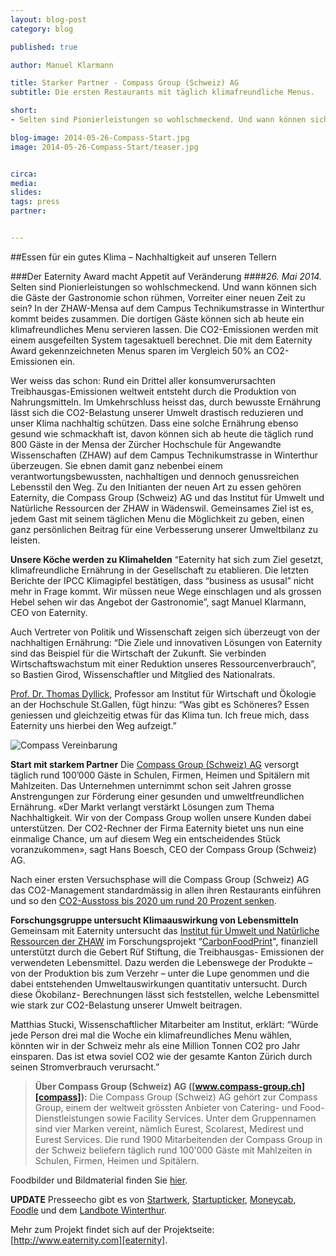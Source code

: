 ```yaml
---
layout: blog-post
category: blog

published: true

author: Manuel Klarmann

title: Starker Partner - Compass Group (Schweiz) AG
subtitle: Die ersten Restaurants mit täglich klimafreundliche Menus.

short: 
- Selten sind Pionierleistungen so wohlschmeckend. Und wann können sich die Gäste der Gastronomie schon rühmen, Vorreiter einer neuen Zeit zu sein? ...

blog-image: 2014-05-26-Compass-Start.jpg
image: 2014-05-26-Compass-Start/teaser.jpg


circa: 
media: 
slides:
tags: press
partner:


---
```




##Essen für ein gutes Klima – Nachhaltigkeit auf unseren Tellern

###Der Eaternity Award macht Appetit auf Veränderung
####*26. Mai 2014.* Selten sind Pionierleistungen so wohlschmeckend. Und wann können sich die Gäste der Gastronomie schon rühmen, Vorreiter einer neuen Zeit zu sein? In der ZHAW-Mensa auf dem Campus Technikumstrasse in Winterthur kommt beides zusammen. Die dortigen Gäste können sich ab heute ein klimafreundliches Menu servieren lassen. Die CO2-Emissionen werden mit einem ausgefeilten System tagesaktuell berechnet. Die mit dem Eaternity Award gekennzeichneten Menus sparen im Vergleich 50% an CO2-Emissionen ein.


Wer weiss das schon: Rund ein Drittel aller konsumverursachten Treibhausgas-Emissionen weltweit entsteht durch die Produktion von Nahrungsmitteln. Im Umkehrschluss heisst das, durch bewusste Ernährung lässt sich die CO2-Belastung unserer Umwelt drastisch reduzieren und unser Klima nachhaltig schützen. Dass eine solche Ernährung ebenso gesund wie schmackhaft ist, davon können sich ab heute die täglich rund 800 Gäste in der Mensa der Zürcher Hochschule für Angewandte Wissenschaften (ZHAW) auf dem Campus Technikumstrasse in Winterthur überzeugen. Sie ebnen damit ganz nebenbei einem verantwortungsbewussten, nachhaltigen und dennoch genussreichen Lebensstil den Weg.
Zu den Initianten der neuen Art zu essen gehören Eaternity, die Compass Group (Schweiz) AG und das Institut für Umwelt und Natürliche Ressourcen der ZHAW in Wädenswil. Gemeinsames Ziel ist es, jedem Gast mit seinem täglichen Menu die Möglichkeit zu geben, einen ganz persönlichen Beitrag für eine Verbesserung unserer Umweltbilanz zu leisten.


**Unsere Köche werden zu Klimahelden**
“Eaternity hat sich zum Ziel gesetzt, klimafreundliche Ernährung in der Gesellschaft zu etablieren. Die letzten Berichte der IPCC Klimagipfel bestätigen, dass “business as ususal” nicht mehr in Frage kommt. Wir müssen neue Wege einschlagen und als grossen Hebel sehen wir das Angebot der Gastronomie”, sagt Manuel Klarmann, CEO von Eaternity.

Auch Vertreter von Politik und Wissenschaft zeigen sich überzeugt von der nachhaltigen Ernährung:
“Die Ziele und innovativen Lösungen von Eaternity sind das Beispiel für die Wirtschaft der Zukunft. Sie verbinden Wirtschaftswachstum mit einer Reduktion unseres Ressourcenverbrauch”, so Bastien Girod, Wissenschaftler und Mitglied des Nationalrats.

[Prof. Dr. Thomas Dyllick][Dyllick], Professor am Institut für Wirtschaft und Ökologie an der Hochschule St.Gallen, fügt hinzu:
“Was gibt es Schöneres? Essen geniessen und gleichzeitig etwas für das Klima tun. Ich freue mich, dass Eaternity uns hierbei den Weg aufzeigt.”

![Compass Vereinbarung](/assets/images/blog/2014-05-26-Compass-Start/agree.jpg "Compass Vereinbarung")


**Start mit starkem Partner**
Die [Compass Group (Schweiz) AG][compass] versorgt täglich rund 100’000 Gäste in Schulen, Firmen, Heimen und Spitälern mit Mahlzeiten. Das Unternehmen unternimmt schon seit Jahren grosse Anstrengungen zur Förderung einer gesunden und umweltfreundlichen Ernährung. «Der Markt verlangt verstärkt Lösungen zum Thema Nachhaltigkeit. Wir von der Compass Group wollen unsere Kunden dabei unterstützen. Der CO2-Rechner der Firma Eaternity bietet uns nun eine einmalige Chance, um auf diesem Weg ein entscheidendes Stück voranzukommen», sagt Hans Boesch, CEO der Compass Group (Schweiz) AG.

Nach einer ersten Versuchsphase will die Compass Group (Schweiz) AG das CO2-Management standardmässig in allen ihren Restaurants einführen und so den [CO2-Ausstoss bis 2020 um rund 20 Prozent senken][Pressemitteilung].

**Forschungsgruppe untersucht Klimaauswirkung von Lebensmitteln**
Gemeinsam mit Eaternity untersucht das [Institut für Umwelt und Natürliche Ressourcen der ZHAW][IUNR] im Forschungsprojekt “[CarbonFoodPrint][GR]", finanziell unterstützt durch die Gebert Rüf Stiftung, die Treibhausgas- Emissionen der verwendeten Lebensmittel. Dazu werden die Lebenswege der Produkte – von der Produktion bis zum Verzehr – unter die Lupe genommen und die dabei entstehenden Umweltauswirkungen quantitativ untersucht. Durch diese Ökobilanz- Berechnungen lässt sich feststellen, welche Lebensmittel wie stark zur CO2-Belastung unserer Umwelt beitragen.

Matthias Stucki, Wissenschaftlicher Mitarbeiter am Institut, erklärt: “Würde jede Person drei mal die Woche ein klimafreundliches Menu wählen, könnten wir in der Schweiz mehr als eine Million Tonnen CO2 pro Jahr einsparen. Das ist etwa soviel CO2 wie der gesamte Kanton Zürich durch seinen Stromverbrauch verursacht.”

> **Über Compass Group (Schweiz) AG ([www.compass-group.ch][compass]):**
> Die Compass Group (Schweiz) AG gehört zur Compass Group, einem der weltweit grössten Anbieter von Catering- und Food-Dienstleistungen sowie Facility Services. Unter dem Gruppennamen sind vier Marken vereint, nämlich Eurest, Scolarest, Medirest und Eurest Services. Die rund 1900 Mitarbeitenden der Compass Group in der Schweiz beliefern täglich rund 100'000 Gäste mit Mahlzeiten in Schulen, Firmen, Heimen und Spitälern.


Foodbilder und Bildmaterial finden Sie [hier][Bilder]. 

[Bilder]:https://dl.dropboxusercontent.com/u/87283365/Selected%20Visuals.zip

**UPDATE** Presseecho gibt es von [Startwerk][Startwerk], [Startupticker][Startupticker], [Moneycab][Moneycab], [Foodle][Foodle] und dem [Landbote Winterthur][Landbote].

Mehr zum Projekt findet sich auf der Projektseite: [http://www.eaternity.com][eaternity].

[compass]:http://www.compass-group.ch

[Dyllick]:http://www.iwoe.unisg.ch/de/lehrstuhlnachhaltigkeitsmanagement/teamnm?person=936f9886-6ee4-409c-908c-f32bc617eb8b&name=Thomas_Dyllick


[GR]:http://www.grstiftung.ch/de/portfolio/projekte/alle/y_2013/GRS-023-13.html
[IUNR]:http://www.iunr.zhaw.ch/de.html

[eaternity]:http://www.eaternity.com

[Pressemitteilung]:http://welcome.compass-group.ch/index.php?id=918&L=0%20%20%252F%252F%20%25E2%2580%25A6%252F%252Fassets%252Fsnippets%252Freflect%252Fsnippet.reflect.php%253Freflect_base%253D&tx_ttnews%5Btt_news%5D=750&cHash=5831b92957f370ea42c09c54fc6a647c

[Moneycab]:http://www.moneycab.com/mcc/2014/05/26/essen-fuer-ein-gutes-klima-nachhaltigkeit-auf-unseren-tellern/ 

[Startwerk]:http://startwerk.ch/2014/05/26/eaternity-eaternity-serviert-mit-compass-group-umweltfreundliche-menues/ 

[Startupticker]:http://www.startupticker.ch/en/news/may-2014/eaternity-und-die-compass-group-sorgen-fuer-klimafreundliches-essen#.U7Gktselg1M

[Foodle]:http://www.foodle.ch/fr/3437-2-mensa-bietet-klimamenu-an-artikel.aspx

[Landbote]:http://www.landbote.ch/detail/article/beim-essen-ans-klima-denken/gnews/99272311/










